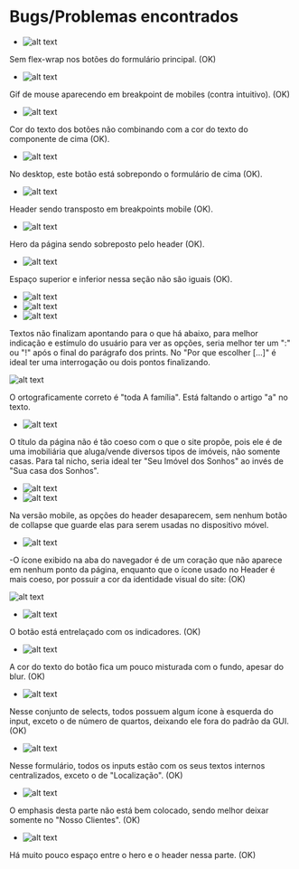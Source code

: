# Bugs/Problemas encontrados
- ![alt text](image.png)

Sem flex-wrap nos botões do formulário principal. (OK)

- ![alt text](image-1.png) 

Gif de mouse aparecendo em breakpoint de mobiles (contra intuitivo). (OK)

- ![alt text](image-2.png)

Cor do texto dos botões não combinando com a cor do texto do componente de cima (OK).

- ![alt text](image-11.png)

No desktop, este botão está sobrepondo o formulário de cima (OK).

- ![alt text](image-3.png)

Header sendo transposto em breakpoints mobile (OK).

- ![alt text](image-4.png)

Hero da página sendo sobreposto pelo header (OK).

- ![alt text](image-5.png)

Espaço superior e inferior nessa seção não são iguais (OK).

- ![alt text](image-6.png)
- ![alt text](image-8.png)
- ![alt text](image-10.png)

Textos não finalizam apontando para o que há abaixo, para melhor indicação e estímulo do usuário para ver as opções, seria melhor ter um ":" ou "!" após o final do parágrafo dos prints. No "Por que escolher [...]" é ideal ter uma interrogação ou dois pontos finalizando.

![alt text](image-7.png)

O ortograficamente correto é "toda A família". Está faltando o artigo "a" no texto.

- ![alt text](image-9.png)

O título da página não é tão coeso com o que o site propõe, pois ele é de uma imobiliária que aluga/vende diversos tipos de imóveis, não somente casas. Para tal nicho, seria ideal ter "Seu Imóvel dos Sonhos" ao invés de "Sua casa dos Sonhos".

- ![alt text](image-13.png)
- ![alt text](image-12.png)

Na versão mobile, as opções do header desaparecem, sem nenhum botão de collapse que guarde elas para serem usadas no dispositivo móvel.

- ![alt text](image-14.png)

-O ícone exibido na aba do navegador é de um coração que não aparece em nenhum ponto da página, enquanto que o ícone usado no Header é mais coeso, por possuir a cor da identidade visual do site: (OK)

![alt text](image-15.png)

- ![alt text](image-16.png)

O botão está entrelaçado com os indicadores. (OK)

- ![alt text](image-17.png)

A cor do texto do botão fica um pouco misturada com o fundo, apesar do blur. (OK)

- ![alt text](image-18.png)

Nesse conjunto de selects, todos possuem algum ícone à esquerda do input, exceto o de número de quartos, deixando ele fora do padrão da GUI. (OK)

- ![alt text](image-19.png)

Nesse formulário, todos os inputs estão com os seus textos internos centralizados, exceto o de "Localização". (OK)

- ![alt text](image-20.png)

O emphasis desta parte não está bem colocado, sendo melhor deixar somente no "Nosso Clientes". (OK)

- ![alt text](image-21.png)

Há muito pouco espaço entre o hero e o header nessa parte. (OK)